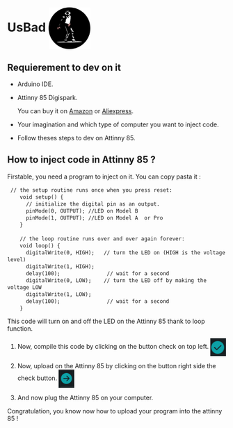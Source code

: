  # UsBad <img src="src\img\logo.png" alt="Logo" width="96" align="center">


## Requierement to dev on it

- Arduino IDE.
- Attinny 85 Digispark.

    You can buy it on [Amazon](https://www.amazon.fr/ZHITING-Digispark-Kickstarter-d%C3%A9veloppement-compatible/dp/B08B3N57ZP/ref=sr_1_6?__mk_fr_FR=%C3%85M%C3%85%C5%BD%C3%95%C3%91&crid=HQFJA0K3LXRH&keywords=attiny85+digispark&qid=1681031001&sprefix=attiny85+digispar%2Caps%2C127&sr=8-6) or [Aliexpress](https://fr.aliexpress.com/item/4000051261168.html?spm=a2g0o.productlist.main.23.267067edr3PXQJ&algo_pvid=e88e6c3a-7b7f-4345-84ec-5d4d022612cf&algo_exp_id=e88e6c3a-7b7f-4345-84ec-5d4d022612cf-11&pdp_npi=3%40dis%21EUR%212.46%212.33%21%21%21%21%21%402145274c16810310553187628d06ee%2110000010923830551%21sea%21FR%210&curPageLogUid=0SJbZC3m1MvB).
- Your imagination and which type of computer you want to inject code.
- Follow theses steps to dev on Attinny 85.


## How to inject code in Attinny 85 ? 

Firstable, you need a program to inject on it. You can copy pasta it :

```arduino
 // the setup routine runs once when you press reset:
    void setup() {                
      // initialize the digital pin as an output.
      pinMode(0, OUTPUT); //LED on Model B
      pinMode(1, OUTPUT); //LED on Model A  or Pro
    }
     
    // the loop routine runs over and over again forever:
    void loop() {
      digitalWrite(0, HIGH);   // turn the LED on (HIGH is the voltage level)
      digitalWrite(1, HIGH);
      delay(100);               // wait for a second
      digitalWrite(0, LOW);    // turn the LED off by making the voltage LOW
      digitalWrite(1, LOW); 
      delay(100);               // wait for a second
    }
```
This code will turn on and off the LED on the Attinny 85 thank to loop function.

1) Now, compile this code by clicking on the button check on top left. <img src="src\img\check.png" alt="Logo" width="36" align="center">

2) Now, upload on the Attinny 85 by clicking on the button right side the check button. <img src="src\img\upload.png" alt="Logo" width="36" align="center">

3) And now plug the Attinny 85 on your computer.

Congratulation, you know now how to upload your program into the attinny 85 !
